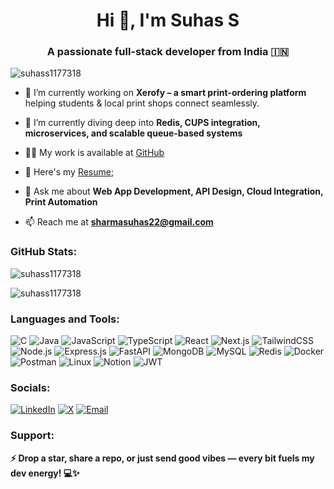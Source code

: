 <h1 align="center">Hi 👋, I'm Suhas S</h1>
<h3 align="center">A passionate full-stack developer from India 🇮🇳</h3>

<p align="left">
  <img src="https://komarev.com/ghpvc/?username=suhass1177318&label=Profile%20views&color=0e75b6&style=flat" alt="suhass1177318" />
</p>

- 🔭 I’m currently working on **Xerofy – a smart print-ordering platform** helping students & local print shops connect seamlessly.

- 🌱 I’m currently diving deep into **Redis, CUPS integration, microservices, and scalable queue-based systems**

- 👨‍💻 My work is available at [GitHub](https://github.com/suhas-developer07)

- 🧾 Here's my [Resume](https://drive.google.com/your-resume-link-here);

- 💬 Ask me about **Web App Development, API Design, Cloud Integration, Print Automation**

- 📫 Reach me at **sharmasuhas22@gmail.com**

<h3 align="left">GitHub Stats:</h3>

<p>
  <img align="center" src="https://github-readme-stats.vercel.app/api?username=suhas-developer07&show_icons=true&locale=en" alt="suhass1177318" />
</p>
<p>
  <img align="center" src="https://github-readme-streak-stats.herokuapp.com/?user=suhas-developer07&" alt="suhass1177318" />
</p>

<h3 align="left">Languages and Tools:</h3>

![C](https://img.shields.io/badge/c-%2300599C.svg?style=flat&logo=c&logoColor=white)
![Java](https://img.shields.io/badge/Java-%23ED8B00.svg?style=flat&logo=openjdk&logoColor=white)
![JavaScript](https://img.shields.io/badge/javascript-%23323330.svg?style=flat&logo=javascript&logoColor=%23F7DF1E)
![TypeScript](https://img.shields.io/badge/TypeScript-%23007ACC.svg?style=flat&logo=typescript&logoColor=white)
![React](https://img.shields.io/badge/React-%2320232a.svg?style=flat&logo=react&logoColor=%2361DAFB)
![Next.js](https://img.shields.io/badge/Next.js-000000.svg?style=flat&logo=next.js&logoColor=white)
![TailwindCSS](https://img.shields.io/badge/TailwindCSS-%2338B2AC.svg?style=flat&logo=tailwind-css&logoColor=white)
![Node.js](https://img.shields.io/badge/Node.js-6DA55F.svg?style=flat&logo=node.js&logoColor=white)
![Express.js](https://img.shields.io/badge/Express.js-%23404d59.svg?style=flat&logo=express&logoColor=%2361DAFB)
![FastAPI](https://img.shields.io/badge/FastAPI-005571.svg?style=flat&logo=fastapi)
![MongoDB](https://img.shields.io/badge/MongoDB-%234ea94b.svg?style=flat&logo=mongodb&logoColor=white)
![MySQL](https://img.shields.io/badge/mysql-%2300f.svg?style=flat&logo=mysql&logoColor=white)
![Redis](https://img.shields.io/badge/Redis-%23DC382D.svg?style=flat&logo=redis&logoColor=white)
![Docker](https://img.shields.io/badge/Docker-%230db7ed.svg?style=flat&logo=docker&logoColor=white)
![Postman](https://img.shields.io/badge/Postman-FF6C37?style=flat&logo=postman&logoColor=white)
![Linux](https://img.shields.io/badge/Linux-FCC624?style=flat&logo=linux&logoColor=black)
![Notion](https://img.shields.io/badge/Notion-%23000000.svg?style=flat&logo=notion&logoColor=white)
![JWT](https://img.shields.io/badge/JWT-black?style=flat&logo=JSON%20web%20tokens)

<h3 align="left">Socials:</h3>

[![LinkedIn](https://img.shields.io/badge/LinkedIn-%230077B5.svg?style=flat&logo=linkedin&logoColor=white)](https://www.linkedin.com/in/suhas-developer/)
[![X](https://img.shields.io/badge/X-black.svg?style=flat&logo=X&logoColor=white)](https://x.com/suhass1177318)
[![Email](https://img.shields.io/badge/Email-D14836?style=flat&logo=gmail&logoColor=white)](mailto:sharmasuhas22@gmail.com)

<h3 align="left">Support:</h3>
<p><b>⚡ Drop a star, share a repo, or just send good vibes — every bit fuels my dev energy! 💻✨</b></p>
